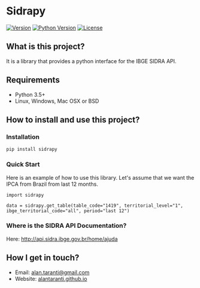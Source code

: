 # Sidrapy

[![Version](https://img.shields.io/pypi/v/sidrapy.svg?style=flat)](https://pypi.python.org/pypi/sidrapy)
[![Python Version](https://img.shields.io/pypi/pyversions/sidrapy?style=flat)](https://pypi.python.org/pypi/sidrapy)
[![License](https://img.shields.io/github/license/AlanTaranti/Sidrapy)](LICENSE)

## What is this project?

It is a library that provides a python interface for the IBGE SIDRA API.


## Requirements

- Python 3.5+
- Linux, Windows, Mac OSX or BSD

## How to install and use this project? 

### Installation
    
    pip install sidrapy
    
### Quick Start

Here is an example of how to use this library.
Let's assume that we want the IPCA from Brazil from last 12 months.


    import sidrapy
    
    data = sidrapy.get_table(table_code="1419", territorial_level="1", ibge_territorial_code="all", period="last 12")


### Where is the SIDRA API Documentation?
Here: http://api.sidra.ibge.gov.br/home/ajuda

## How I get in touch?
* Email: [alan.taranti@gmail.com](mailto:alan.taranti@gmail.com)
* Website: <a href="http://alantaranti.github.io" target="_blank">alantaranti.github.io</a>
